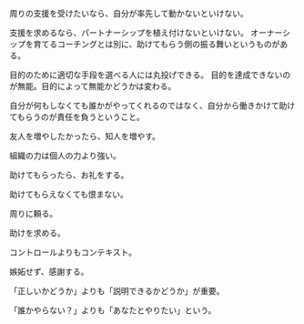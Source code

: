 周りの支援を受けたいなら、自分が率先して動かないといけない。

支援を求めるなら、パートナーシップを植え付けないといけない。
オーナーシップを育てるコーチングとは別に、助けてもらう側の振る舞いというものがある。

目的のために適切な手段を選べる人には丸投げできる。
目的を達成できないのが無能。目的によって無能かどうかは変わる。

自分が何もしなくても誰かがやってくれるのではなく、自分から働きかけて助けてもらうのが責任を負うということ。

友人を増やしたかったら、知人を増やす。

組織の力は個人の力より強い。

助けてもらったら、お礼をする。

助けてもらえなくても恨まない。

周りに頼る。

助けを求める。

コントロールよりもコンテキスト。

嫉妬せず、感謝する。

「正しいかどうか」よりも「説明できるかどうか」が重要。

「誰かやらない？」よりも「あなたとやりたい」という。
